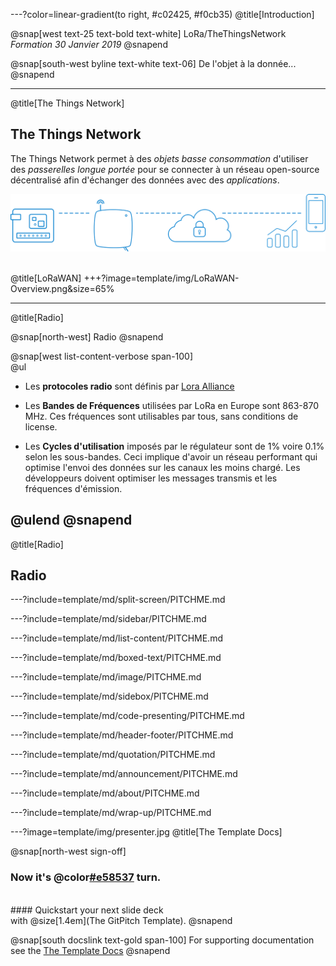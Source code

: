 ---?color=linear-gradient(to right, #c02425, #f0cb35)
@title[Introduction]

@snap[west text-25 text-bold text-white]
LoRa/TheThingsNetwork<br>*Formation 30 Janvier 2019*
@snapend

@snap[south-west byline text-white text-06]
De l'objet à la donnée...
@snapend

---
@title[The Things Network]

## The Things Network

The Things Network permet à des *objets basse consommation* d'utiliser des *passerelles longue portée* pour se connecter à un réseau
open-source décentralisé afin d'échanger des données avec des *applications*.


![PIC](template/img/architecturettn.png)
<br><br>


@title[LoRaWAN]
+++?image=template/img/LoRaWAN-Overview.png&size=65%

---
@title[Radio]

@snap[north-west]
Radio
@snapend

@snap[west list-content-verbose span-100] 
<br>
@ul[](false)

- Les **protocoles radio** sont définis par [Lora Alliance](https://lora-alliance.org/)  

- Les **Bandes de Fréquences** utilisées par LoRa en Europe sont 863-870 MHz. Ces fréquences sont utilisables par tous, sans conditions de license.

- Les **Cycles d'utilisation** imposés par le régulateur sont de 1% voire 0.1% selon les sous-bandes. Ceci implique d'avoir un réseau performant qui optimise l'envoi des données sur les canaux les moins chargé. Les développeurs doivent optimiser les messages transmis et les fréquences d'émission.

@ulend
@snapend
---

@title[Radio]
## Radio

---?include=template/md/split-screen/PITCHME.md

---?include=template/md/sidebar/PITCHME.md

---?include=template/md/list-content/PITCHME.md

---?include=template/md/boxed-text/PITCHME.md

---?include=template/md/image/PITCHME.md

---?include=template/md/sidebox/PITCHME.md

---?include=template/md/code-presenting/PITCHME.md

---?include=template/md/header-footer/PITCHME.md

---?include=template/md/quotation/PITCHME.md

---?include=template/md/announcement/PITCHME.md

---?include=template/md/about/PITCHME.md

---?include=template/md/wrap-up/PITCHME.md

---?image=template/img/presenter.jpg
@title[The Template Docs]

@snap[north-west sign-off]
### **Now it's @color[#e58537](your) turn.**
<br>
#### Quickstart your next slide deck<br>with @size[1.4em](The GitPitch Template).
@snapend

@snap[south docslink text-gold span-100]
For supporting documentation see the [The Template Docs](https://gitpitch.com/docs/the-template)
@snapend
